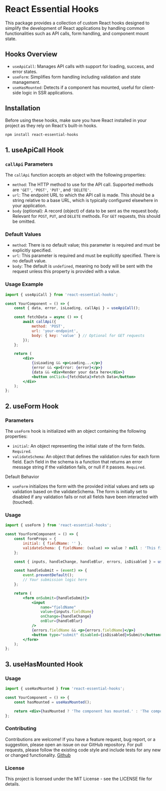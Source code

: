# React Essential Hooks

This package provides a collection of custom React hooks designed to simplify the development of React applications by handling common functionalities such as API calls, form handling, and component mount state.

## Hooks Overview

- `useApiCall`: Manages API calls with support for loading, success, and error states.
- `useForm`: Simplifies form handling including validation and state management.
- `useHasMounted`: Detects if a component has mounted, useful for client-side logic in SSR applications.

## Installation

Before using these hooks, make sure you have React installed in your project as they rely on React's built-in hooks.

```bash
npm install react-essential-hooks
```

## 1. useApiCall Hook
### `callApi` Parameters

The `callApi` function accepts an object with the following properties:

- `method`: The HTTP method to use for the API call. Supported methods are `'GET'`, `'POST'`, `'PUT'`, and `'DELETE'`.
- `url`: The endpoint URL to which the API call is made. This should be a string relative to a base URL, which is typically configured elsewhere in your application.
- `body` (optional): A record (object) of data to be sent as the request body. Relevant for `POST`, `PUT`, and `DELETE` methods. For `GET` requests, this should be omitted.

### Default Values

- `method`: There is no default value; this parameter is required and must be explicitly specified.
- `url`: This parameter is required and must be explicitly specified. There is no default value.
- `body`: The default is `undefined`, meaning no body will be sent with the request unless this property is provided with a value.

### Usage Example

```jsx
import { useApiCall } from 'react-essential-hooks';

const YourComponent = () => {
    const { data, error, isLoading, callApi } = useApiCall();

    const fetchData = async () => {
        await callApi({
            method: 'POST',
            url: 'your-endpoint',
            body: { key: 'value' } // Optional for GET requests
        });
    };

    return (
        <div>
            {isLoading && <p>Loading...</p>}
            {error && <p>Error: {error}</p>}
            {data && <div>Render your data here</div>}
            <button onClick={fetchData}>Fetch Data</button>
        </div>
    );
};
```

## 2. useForm Hook

### Parameters
The `useForm` hook is initialized with an object containing the following properties:

- `initial`: An object representing the initial state of the form fields. `Required`.
- `validateSchema`: An object that defines the validation rules for each form field. Each field in the schema is a function that returns an error message string if the validation fails, or null if it passes. `Required`.

Default Behavior
- `useForm` initializes the form with the provided initial values and sets up validation based on the validateSchema. The form is initially set to disabled if any validation fails or not all fields have been interacted with (touched).

### Usage
```jsx
import { useForm } from 'react-essential-hooks';

const YourFormComponent = () => {
    const formProps = {
        initial: { fieldName: '' },
        validateSchema: { fieldName: (value) => value ? null : 'This field is required' },
    };

    const { inputs, handleChange, handleBlur, errors, isDisabled } = useForm(formProps);

    const handleSubmit = (event) => {
        event.preventDefault();
        // Your submission logic here
    };

    return (
        <form onSubmit={handleSubmit}>
            <input
                name="fieldName"
                value={inputs.fieldName}
                onChange={handleChange}
                onBlur={handleBlur}
            />
            {errors.fieldName && <p>{errors.fieldName}</p>}
            <button type="submit" disabled={isDisabled}>Submit</button>
        </form>
    );
};
```
## 3. useHasMounted Hook
### Usage

```jsx
import { useHasMounted } from 'react-essential-hooks';

const YourComponent = () => {
    const hasMounted = useHasMounted();

    return <div>{hasMounted ? 'The component has mounted.' : 'The component has not mounted yet.'}</div>;
};
```

### Contributing
Contributions are welcome! If you have a feature request, bug report, or a suggestion, please open an issue on our GitHub repository. For pull requests, please follow the existing code style and include tests for any new or changed functionality.
[Github](https://github.com/Omarzikry/react-essential-hooks)

### License
This project is licensed under the MIT License - see the LICENSE file for details.

